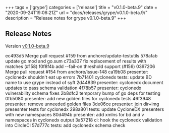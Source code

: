 +++
tags = ['grype']
categories = ['release']
title = "v0.1.0-beta.9"
date = "2020-09-24T19:06:21Z"
url = "docs/releases/grype/v0.1.0-beta.9/"
description = "Release notes for grype v0.1.0-beta.9"
+++

## Release Notes

Version [v0.1.0-beta.9](https://github.com/anchore/grype/releases/tag/v0.1.0-beta.9)

ec493d5 Merge pull request #159 from anchore/update-testutils
578afab update go.mod and go.sum
c73a337 fix replacement of results with matches (#158)
f0f8f4b add --fail-on threshold support (#156)
0397206 Merge pull request #154 from anchore/issue-148
ca19b08 presenter: cyclonedx shouldn't eat up errors
7b71401 cyclonedx tests: update BD name to use grype instead of syft
2d44839 presenter: cyclonedx document updates to pass schema validation
4f78b57 presenter: cyclonedx vulnerability schema fixes
2b8dfc2 temporary bump of go deps for testing
0fb5080 presenter: add new golden files for cyclonedx tests
46f3948 presenter: remove unneeded golden files
3de06ce presenter: join dir+img presesnter tests for cyclonedx
298a801 tests: update CycloneDX presenters with new namespaces
80d494b presenter: add xmlns for bd and v namespaces in cyclonedx output
3a57218 ci: hook the cyclonedx validation into CircleCI
57d777c tests: add cyclonedx schema check
